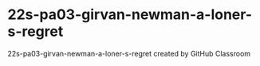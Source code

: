 # 22s-pa03-girvan-newman-a-loner-s-regret
22s-pa03-girvan-newman-a-loner-s-regret created by GitHub Classroom
